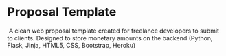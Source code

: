 # Proposal Template
<img src="https://lh3.googleusercontent.com/iRprSXUnwspJpaRi6L0XE8Zl9W0owUppM1tEXOuVFyY5NbdTY6FiEo_UPCzEJ-jvg7Wh5idHKnQADkqhhnFShYNsEA2WcsERwLT8GkW74UmyhsshAjWj98sG-x3lxn6c37Ht0x9XBdZpCLzOW54LSb6JgrUAT8PWXfsiqlk5bHvWpEn_py-MfOCFhlyEXeYoI8mhthyNjpnwL0hs0k8nMcKQCBbLSl3E0akay0t4g5RfURBhtyWVMB4B89eF9hlLCQ60qPrth9cfSuKPjuUm8zpGfBvk-JtS9ZsrzxGDH_nwYdzLdABbX5fJc07cvzEX3wrgDBYvuEBfswSocE20qupzHOHhwMUBml4bHI5EWnAkZLzUDwh-2V83PO3uoAezGHiz0sun4aKJfGgCoqqtPcA2IAnnXvW1rF8e-lzoZ9GHGcnP5FNKtCBy2FkY7H05ysX6SHCz4ykd4iwa0ASGfxT69O-T_PO4gOgmU6W-5uil3jgOU6k8SL70C3D9iwIb-0GaMw50kNdq26FrSoRhfTjqyu0-tD2E10IZxFUCsDkzfAEEItzVtaDzLyUWTNYiDjv5fYJVdEmTvyUD76Ygi3y04hbbP5y_ytXJqCwyBWLJzewUdzMQriWGSQeinN-JH8YebwCrg7K6w2S9kNKDoFw7mM00KdkMzqB2wQ3ODqHk16tllpAhkjpcgn5ZjX7toyngf3Wd3eB42tRa7V00hVjh-g=w1341-h622-no?authuser=0" alt="" />
A clean web proposal template created for freelance developers to submit to clients. Designed to store monetary amounts on the backend (Python, Flask, Jinja, HTML5, CSS, Bootstrap, Heroku)
